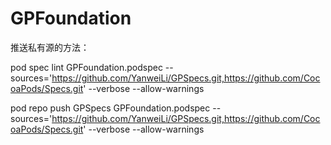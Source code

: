 # GPFoundation
推送私有源的方法：

pod spec lint GPFoundation.podspec --sources='https://github.com/YanweiLi/GPSpecs.git,https://github.com/CocoaPods/Specs.git' --verbose --allow-warnings

pod repo push GPSpecs GPFoundation.podspec  --sources='https://github.com/YanweiLi/GPSpecs.git,https://github.com/CocoaPods/Specs.git' --verbose  --allow-warnings


